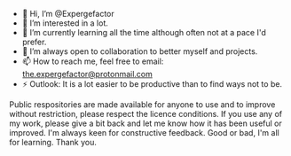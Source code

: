 * 👋 Hi, I’m @Expergefactor
* 👀 I’m interested in a lot.
* 🌱 I’m currently learning all the time although often not at a pace I'd prefer.
* 💞️ I’m always open to collaboration to better myself and projects.
* 📫 How to reach me, feel free to email: the.expergefactor@protonmail.com
* ⚡ Outlook: It is a lot easier to be productive than to find ways not to be.

Public respositories are made available for anyone to use and to improve without restriction, please respect the licence conditions. If you use any of my work, please give a bit back and let me know how it has been useful or improved. I'm always keen for constructive feedback. Good or bad, I'm all for learning. Thank you.
